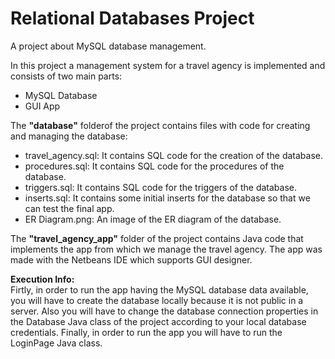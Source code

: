 # Relational Databases Project
A project about MySQL database management.
  
In this project a management system for a travel agency is implemented and consists of two main parts:
- MySQL Database
- GUI App
  
The **"database"** folderof the project contains files with code for creating and managing the database:
- travel_agency.sql: It contains SQL code for the creation of the database.
- procedures.sql: It contains SQL code for the procedures of the database.
- triggers.sql: It contains SQL code for the triggers of the database.
- inserts.sql: It contains some initial inserts for the database so that we can test the final app.
- ER Diagram.png: An image of the ER diagram of the database.
  
The **"travel_agency_app"** folder of the project contains Java code that implements the app from which we manage the travel agency. The app was made with the Netbeans IDE which supports GUI designer.
  
**Execution Info:**  
Firtly, in order to run the app having the MySQL database data available, you will have to create the database locally because it is not public in a server. Also you will have to change the database connection properties in the Database Java class of the project according to your local database credentials. Finally, in order to run the app you will have to run the LoginPage Java class.
